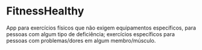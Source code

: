 # FitnessHealthy

App para exercícios físicos que não exigem equipamentos específicos, para pessoas com algum tipo de deficiência; exercícios específicos para pessoas com problemas/dores em algum membro/músculo.
